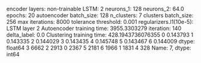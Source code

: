 encoder layers: non-trainable
LSTM: 2
neurons_1: 128
neurons_2: 64.0
epochs: 20
autoencoder batch_size: 128
n_clusters: 7
clusters batch_size: 256
max iterations: 8000
tolerance threshold: 0.001
regularizers.l1(10e-5): LSTM layer 2
Autoencoder training time: 3955.3303279
iteration: 140
delta_label: 0.0
Clustering training time: 428.1943736076355
0    0.143793
1    0.143335
2    0.144029
3    0.143435
4    0.145748
5    0.143467
6    0.144009
dtype: float64
3    6662
2    2913
0    2367
5    2181
6    1966
1    1831
4     328
Name: 7, dtype: int64

